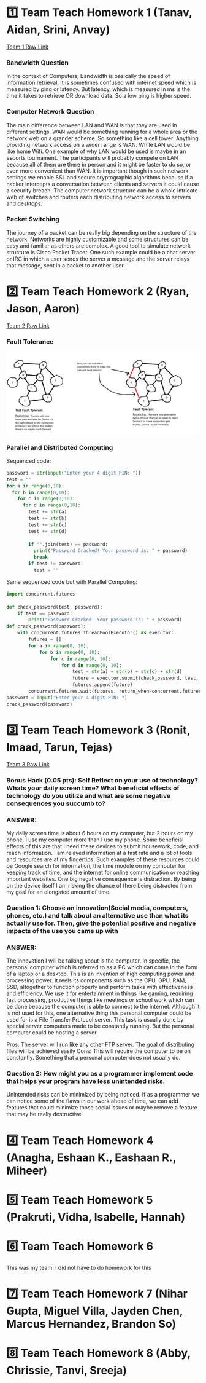 # 1️⃣ Team Teach Homework 1 (Tanav, Aidan, Srini, Anvay)

[Team 1 Raw Link](https://raw.githubusercontent.com/AidanLau10/projecttri2/main/_notebooks/2023-11-27-internet.ipynb)

### Bandwidth Question
In the context of Computers, Bandwidth is basically the speed of information retrieval. It is sometimes confused with internet speed which is measured by ping or latency. But latency, which is measured in ms is the time it takes to retrieve OR download data. So a low ping is higher speed.

### Computer Network Question
The main difference between LAN and WAN is that they are used in different settings. WAN would be something running for a whole area or the network web on a grander scheme. So something like a cell tower. Anything providing network access on a wider range is WAN. While LAN would be like home Wifi. One example of why LAN would be used is maybe in an esports tournament. The participants will probably compete on LAN because all of them are there in person and it might be faster to do so, or even more convenient than WAN. It is important though in such network settings we enable SSL and secure cryptographic algorithms because if a hacker intercepts a conversation between clients and servers it could cause a security breach. The computer network structure can be a whole intricate web of switches and routers each distributing network access to servers and desktops.

### Packet Switching
The journey of a packet can be really big depending on the structure of the network. Networks are highly customizable and some structures can be easy and familiar as others are complex. A good tool to simulate network structure is Cisco Packet Tracer. One such example could be a chat server or IRC in which a user sends the server a message and the server relays that message, sent in a packet to another user.

# 2️⃣ Team Teach Homework 2 (Ryan, Jason, Aaron)

[Team 2 Raw Link](https://raw.githubusercontent.com/rliao569/Tri2Repo/main/_notebooks/2023-11-30-StudentTeahing.ipynb)

### Fault Tolerance
![diagram](https://raw.githubusercontent.com/shuban-789/Markdown-images/main/Screenshot%202023-12-31%20125638.png)

### Parallel and Distributed Computing
Sequenced code:
```py
password = str(input("Enter your 4 digit PIN: "))
test = ""
for a in range(0,10):
  for b in range(0,10):
    for c in range(0,10):
      for d in range(0,10):
        test += str(a)
        test += str(b)
        test += str(c)
        test += str(d)

        if "".join(test) == password:
          print("Password Cracked! Your password is: " + password)
          break
        if test != password:
          test = ""
```
Same sequenced code but with Parallel Computing:
```py
import concurrent.futures

def check_password(test, password):
    if test == password:
        print("Password Cracked! Your password is: " + password)
def crack_password(password):
    with concurrent.futures.ThreadPoolExecutor() as executor:
        futures = []
        for a in range(0, 10):
            for b in range(0, 10):
                for c in range(0, 10):
                    for d in range(0, 10):
                        test = str(a) + str(b) + str(c) + str(d)
                        future = executor.submit(check_password, test, password)
                        futures.append(future)
        concurrent.futures.wait(futures, return_when=concurrent.futures.FIRST_COMPLETED)
password = input("Enter your 4 digit PIN: ")
crack_password(password)
```

# 3️⃣ Team Teach Homework 3 (Ronit, Imaad, Tarun, Tejas)

[Team 3 Raw Link](https://raw.githubusercontent.com/Imaad08/tri-2-csp/main/_notebooks/2023-11-16-Beneficial-and-Harmful-Effect.ipynb)

### Bonus Hack (0.05 pts): Self Reflect on your use of technology? Whats your daily screen time? What beneficial effects of technology do you utilize and what are some negative consequences you succumb to?

### ANSWER: 
My daily screen time is about 6 hours on my computer, but 2 hours on my phone. I use my computer more than I use my phone. Some beneficial effects of this are that I need these devices to submit housework, code, and reach information. I am relayed information at a fast rate and a lot of tools and resources are at my fingertips. Such examples of these resources could be Google search for information, the time module on my computer for keeping track of time, and the internet for online communication or reaching important websites. One big negative consequence is distraction. By being on the device itself I am risking the chance of there being distracted from my goal for an elongated amount of time.

### Question 1: Choose an innovation(Social media, computers, phones, etc.) and talk about an alternative use than what its actually use for. Then, give the potential positive and negative impacts of the use you came up with

### ANSWER:
The innovation I will be talking about is the computer. In specific, the personal computer which is referred to as a PC which can come in the form of a laptop or a desktop. This is an invention of high computing power and processing power. It reels its components such as the CPU, GPU, RAM, SSD, altogether to function properly and perform tasks with effectiveness and efficiency. We use it for entertainment in things like gaming, requiring fast processing, productive things like meetings or school work which can be done because the computer is able to connect to the internet. Although it is not used for this, one alternative thing this personal computer could be used for is a File Transfer Protocol server. This task is usually done by special server computers made to be constantly running. But the personal computer could be hosting a server. 

Pros: The server will run like any other FTP server. The goal of distributing files will be achieved easily
Cons: This will require the computer to be on constantly. Something that a personal computer does not usually do.

### Question 2: How might you as a programmer implement code that helps your program have less unintended risks.

Unintended risks can be minimized by being noticed. If as a programmer we can notice some of the flaws in our work ahead of time, we can add features that could minimize those social issues or maybe remove a feature that may be really destructive


# 4️⃣ Team Teach Homework 4 (Anagha, Eshaan K., Eashaan R., Miheer)

# 5️⃣ Team Teach Homework 5 (Prakruti, Vidha, Isabelle, Hannah)

# 6️⃣ Team Teach Homework 6

This was my team. I did not have to do homework for this

# 7️⃣ Team Teach Homework 7 (Nihar Gupta, Miguel Villa, Jayden Chen, Marcus Hernandez, Brandon So)

# 8️⃣ Team Teach Homework 8 (Abby, Chrissie, Tanvi, Sreeja)
